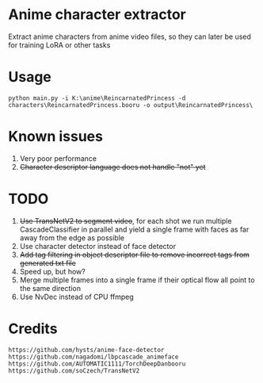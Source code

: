 # Anime character extractor
Extract anime characters from anime video files, so they can later be used for training LoRA or other tasks
# Usage
`python main.py -i K:\anime\ReincarnatedPrincess -d characters\ReincarnatedPrincess.booru -o output\ReincarnatedPrincess\`
# Known issues
1. Very poor performance
2. <s>Character descriptor language does not handle "not" yet</s>
# TODO
1. <s>Use TransNetV2 to segment video</s>, for each shot we run multiple CascadeClassifier in parallel and yield a single frame with faces as far away from the edge as possible
2. Use character detector instead of face detector
3. <s>Add tag filtering in object descriptor file to remove incorrect tags from generated txt file</s>
4. Speed up, but how?
5. Merge multiple frames into a single frame if their optical flow all point to the same direction
6. Use NvDec instead of CPU ffmpeg
# Credits
```
https://github.com/hysts/anime-face-detector
https://github.com/nagadomi/lbpcascade_animeface
https://github.com/AUTOMATIC1111/TorchDeepDanbooru
https://github.com/soCzech/TransNetV2
```

